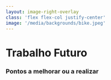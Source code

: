 ```yaml
---
layout: image-right-overlay
class: 'flex flex-col justify-center'
image: '/media/backgrounds/bike.jpeg'
---
```


<h1 class="font-300 no-m">Trabalho Futuro</h1>
<h3 class="no-m">Pontos a melhorar ou a realizar</h3>

<div class="grid grid-cols-3 gap-2 mt-6">
<v-clicks>
    <CircleIconBox>
        <template v-slot:default>
        <LibraryIcon class="w-25px h-25px text-white" />
        </template>
        <template v-slot:title>
        Biblioteca de Componentes
        </template>
    </CircleIconBox>
    <CircleIconBox>
        <template v-slot:default>
        <TestIcon class="w-25px h-25px text-white" />
        </template>
        <template v-slot:title>
        Realização de Testes
        </template>
    </CircleIconBox>
</v-clicks>
</div>